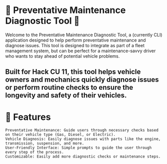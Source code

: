 # 🚗 Preventative Maintenance Diagnostic Tool 🚗

Welcome to the Preventative Maintenance Diagnostic Tool, a (currently CLI) application designed to help perform preventative maintenance and diagnose issues. This tool is designed to integrate as part of a fleet management system, but can be perfect for a maintenance-savvy driver who wants to stay ahead of potential vehicle problems.

## Built for Hack CU 11, this tool helps vehicle owners and mechanics quickly diagnose issues or perform routine checks to ensure the longevity and safety of their vehicles.

# 🎯 Features

    Preventative Maintenance: Guide users through necessary checks based on their vehicle type (Gas, Diesel, or Electric).
    Vehicle Diagnosis: Easily diagnose issues with parts like the engine, transmission, suspension, and more.
    User-Friendly Interface: Simple prompts to guide the user through every step of the process.
    Customizable: Easily add more diagnostic checks or maintenance steps.
